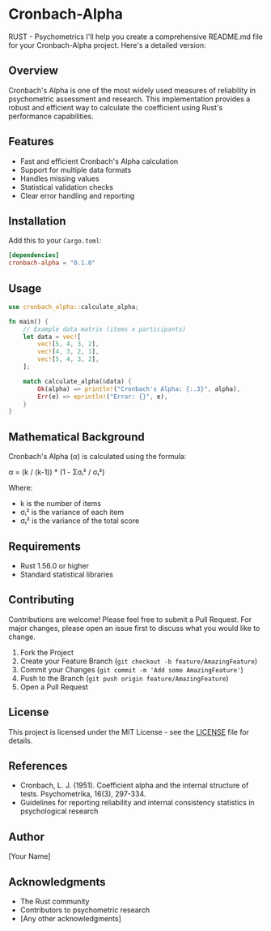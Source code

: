 # Cronbach-Alpha

 RUST - Psychometrics
I'll help you create a comprehensive README.md file for your Cronbach-Alpha project. Here's a detailed version:

## Overview

Cronbach's Alpha is one of the most widely used measures of reliability in psychometric assessment and research. This implementation provides a robust and efficient way to calculate the coefficient using Rust's performance capabilities.

## Features

- Fast and efficient Cronbach's Alpha calculation
- Support for multiple data formats
- Handles missing values
- Statistical validation checks
- Clear error handling and reporting

## Installation

Add this to your `Cargo.toml`:

```toml
[dependencies]
cronbach-alpha = "0.1.0"
```

## Usage

```rust
use cronbach_alpha::calculate_alpha;

fn main() {
    // Example data matrix (items x participants)
    let data = vec![
        vec![5, 4, 3, 2],
        vec![4, 3, 2, 1],
        vec![5, 4, 3, 2],
    ];

    match calculate_alpha(&data) {
        Ok(alpha) => println!("Cronbach's Alpha: {:.3}", alpha),
        Err(e) => eprintln!("Error: {}", e),
    }
}
```

## Mathematical Background

Cronbach's Alpha (α) is calculated using the formula:

α = (k / (k-1)) * (1 - Σσᵢ² / σₜ²)

Where:

- k is the number of items
- σᵢ² is the variance of each item
- σₜ² is the variance of the total score

## Requirements

- Rust 1.56.0 or higher
- Standard statistical libraries

## Contributing

Contributions are welcome! Please feel free to submit a Pull Request. For major changes, please open an issue first to discuss what you would like to change.

1. Fork the Project
2. Create your Feature Branch (`git checkout -b feature/AmazingFeature`)
3. Commit your Changes (`git commit -m 'Add some AmazingFeature'`)
4. Push to the Branch (`git push origin feature/AmazingFeature`)
5. Open a Pull Request

## License

This project is licensed under the MIT License - see the [LICENSE](LICENSE) file for details.

## References

- Cronbach, L. J. (1951). Coefficient alpha and the internal structure of tests. Psychometrika, 16(3), 297-334.
- Guidelines for reporting reliability and internal consistency statistics in psychological research

## Author

[Your Name]

## Acknowledgments

- The Rust community
- Contributors to psychometric research
- [Any other acknowledgments]
